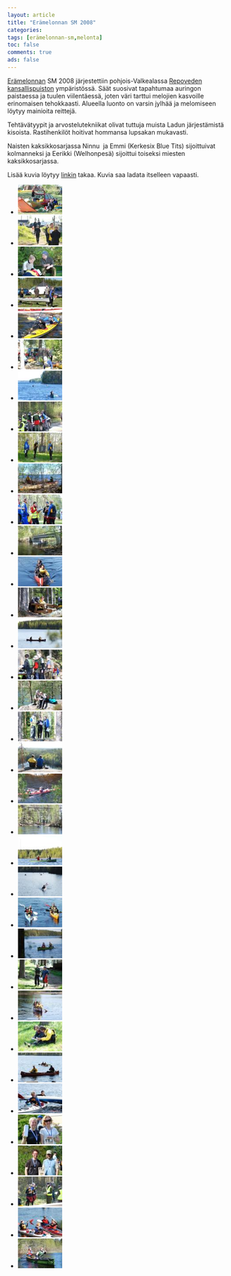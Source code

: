 ```yaml
---
layout: article 
title: "Erämelonnan SM 2008" 
categories: 
tags: [erämelonnan-sm,melonta]
toc: false 
comments: true 
ads: false 
---
```


[Erämelonnan](http://www.eramelonta.fi/) SM 2008 järjestettiin
pohjois-Valkealassa [Repoveden
kansallispuiston](http://www.luontoon.fi/page.asp?Section=367) ympäristössä.
Säät suosivat tapahtumaa auringon paistaessa ja tuulen viilentäessä,
joten väri tarttui melojien kasvoille erinomaisen tehokkaasti. Alueella
luonto on varsin jylhää ja melomiseen löytyy mainioita reittejä.

Tehtävätyypit ja arvostelutekniikat olivat tuttuja muista Ladun
järjestämistä kisoista. Rastihenkilöt hoitivat hommansa lupsakan
mukavasti.

Naisten kaksikkosarjassa Ninnu  ja Emmi (Kerkesix Blue Tits)
sijoittuivat kolmanneksi ja Eerikki (Welhonpesä) sijoittui toiseksi
miesten kaksikkosarjassa.

Lisää kuvia löytyy
[linkin](http://picasaweb.google.com/jappepappe/ErMelonta2008) takaa.
Kuvia saa ladata itselleen vapaasti.

<div class="image-gallery" markdown="1">

-   [![](/images/eramelonnan-sm-2008/Thumbnails/02.jpg)](/images/eramelonnan-sm-2008/02.jpg)
-   [![](/images/eramelonnan-sm-2008/Thumbnails/04.jpg)](/images/eramelonnan-sm-2008/04.jpg)
-   [![](/images/eramelonnan-sm-2008/Thumbnails/05c.jpg)](/images/eramelonnan-sm-2008/05c.jpg)
-   [![](/images/eramelonnan-sm-2008/Thumbnails/06b.jpg)](/images/eramelonnan-sm-2008/06b.jpg)
-   [![](/images/eramelonnan-sm-2008/Thumbnails/7a.jpg)](/images/eramelonnan-sm-2008/7a.jpg)
-   [![](/images/eramelonnan-sm-2008/Thumbnails/7c.jpg)](/images/eramelonnan-sm-2008/7c.jpg)
-   [![](/images/eramelonnan-sm-2008/Thumbnails/7g.jpg)](/images/eramelonnan-sm-2008/7g.jpg)
-   [![](/images/eramelonnan-sm-2008/Thumbnails/10.jpg)](/images/eramelonnan-sm-2008/10.jpg)
-   [![](/images/eramelonnan-sm-2008/Thumbnails/14a.jpg)](/images/eramelonnan-sm-2008/14a.jpg)
-   [![](/images/eramelonnan-sm-2008/Thumbnails/14b.jpg)](/images/eramelonnan-sm-2008/14b.jpg)
-   [![](/images/eramelonnan-sm-2008/Thumbnails/14c.jpg)](/images/eramelonnan-sm-2008/14c.jpg)
-   [![](/images/eramelonnan-sm-2008/Thumbnails/15.jpg)](/images/eramelonnan-sm-2008/15.jpg)
-   [![](/images/eramelonnan-sm-2008/Thumbnails/16.jpg)](/images/eramelonnan-sm-2008/16.jpg)
-   [![](/images/eramelonnan-sm-2008/Thumbnails/19.jpg)](/images/eramelonnan-sm-2008/19.jpg)
-   [![](/images/eramelonnan-sm-2008/Thumbnails/21.jpg)](/images/eramelonnan-sm-2008/21.jpg)
-   [![](/images/eramelonnan-sm-2008/Thumbnails/23.jpg)](/images/eramelonnan-sm-2008/23.jpg)
-   [![](/images/eramelonnan-sm-2008/Thumbnails/24.jpg)](/images/eramelonnan-sm-2008/24.jpg)
-   [![](/images/eramelonnan-sm-2008/Thumbnails/40.jpg)](/images/eramelonnan-sm-2008/40.jpg)
-   [![](/images/eramelonnan-sm-2008/Thumbnails/41.jpg)](/images/eramelonnan-sm-2008/41.jpg)
-   [![](/images/eramelonnan-sm-2008/Thumbnails/53.jpg)](/images/eramelonnan-sm-2008/53.jpg)
-   [![](/images/eramelonnan-sm-2008/Thumbnails/55.jpg)](/images/eramelonnan-sm-2008/55.jpg)
-   [![](/images/eramelonnan-sm-2008/Thumbnails/7r.jpg)](/images/eramelonnan-sm-2008/7r.jpg)
-   [![](/images/eramelonnan-sm-2008/Thumbnails/81.jpg)](/images/eramelonnan-sm-2008/81.jpg)
-   [![](/images/eramelonnan-sm-2008/Thumbnails/9.jpg)](/images/eramelonnan-sm-2008/9.jpg)
-   [![](/images/eramelonnan-sm-2008/Thumbnails/90.jpg)](/images/eramelonnan-sm-2008/90.jpg)
-   [![](/images/eramelonnan-sm-2008/Thumbnails/91.jpg)](/images/eramelonnan-sm-2008/91.jpg)
-   [![](/images/eramelonnan-sm-2008/Thumbnails/92.jpg)](/images/eramelonnan-sm-2008/92.jpg)
-   [![](/images/eramelonnan-sm-2008/Thumbnails/93.jpg)](/images/eramelonnan-sm-2008/93.jpg)
-   [![](/images/eramelonnan-sm-2008/Thumbnails/96.jpg)](/images/eramelonnan-sm-2008/96.jpg)
-   [![](/images/eramelonnan-sm-2008/Thumbnails/97.jpg)](/images/eramelonnan-sm-2008/97.jpg)
-   [![](/images/eramelonnan-sm-2008/Thumbnails/98.jpg)](/images/eramelonnan-sm-2008/98.jpg)
-   [![](/images/eramelonnan-sm-2008/Thumbnails/99.jpg)](/images/eramelonnan-sm-2008/99.jpg)
-   [![](/images/eramelonnan-sm-2008/Thumbnails/9a.jpg)](/images/eramelonnan-sm-2008/9a.jpg)
-   [![](/images/eramelonnan-sm-2008/Thumbnails/9a1b.jpg)](/images/eramelonnan-sm-2008/9a1b.jpg)
-   [![](/images/eramelonnan-sm-2008/Thumbnails/9b.jpg)](/images/eramelonnan-sm-2008/9b.jpg)

</div>

